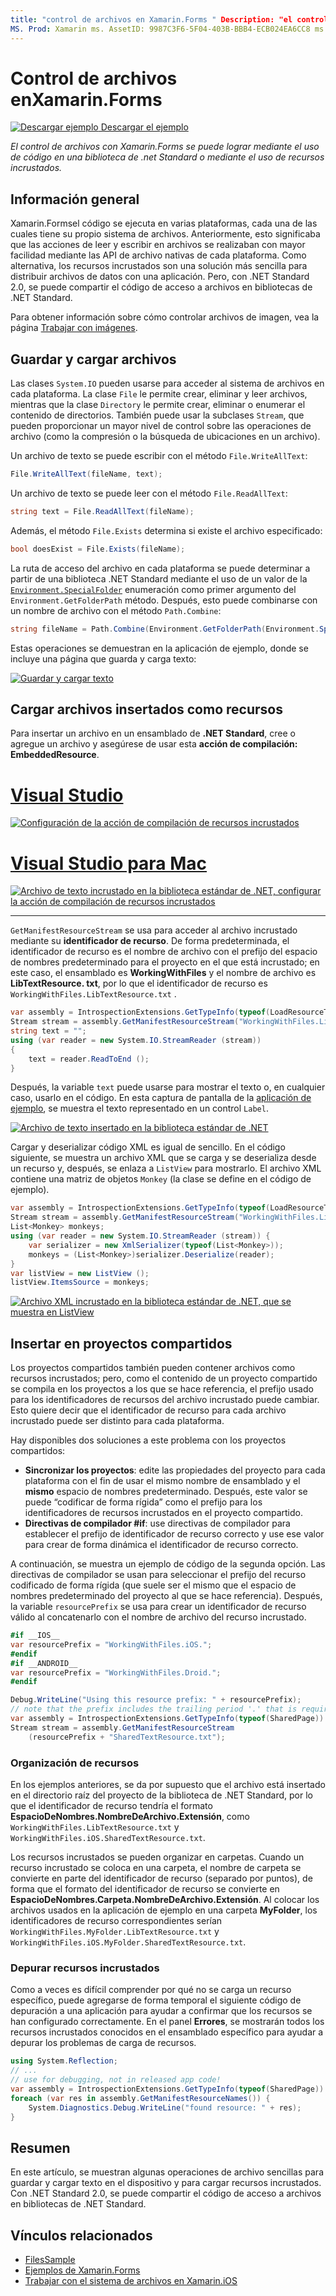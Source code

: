 ```yaml
---
title: "control de archivos en Xamarin.Forms " Description: "el control de archivos con Xamarin.Forms se puede lograr mediante el código en una biblioteca de .net Standard o mediante el uso de recursos incrustados".
MS. Prod: Xamarin ms. AssetID: 9987C3F6-5F04-403B-BBB4-ECB024EA6CC8 ms. Technology: Xamarin-Forms Author: davidbritch ms. Author: dabritch ms. Date: 06/21/2018 no-LOC: [ Xamarin.Forms , Xamarin.Essentials ]
---
```


# <a name="file-handling-in-xamarinforms"></a>Control de archivos enXamarin.Forms

[![Descargar ejemplo](~/media/shared/download.png) Descargar el ejemplo](https://docs.microsoft.com/samples/xamarin/xamarin-forms-samples/workingwithfiles)

_El control de archivos con Xamarin.Forms se puede lograr mediante el uso de código en una biblioteca de .net Standard o mediante el uso de recursos incrustados._

## <a name="overview"></a>Información general

Xamarin.Formsel código se ejecuta en varias plataformas, cada una de las cuales tiene su propio sistema de archivos. Anteriormente, esto significaba que las acciones de leer y escribir en archivos se realizaban con mayor facilidad mediante las API de archivo nativas de cada plataforma. Como alternativa, los recursos incrustados son una solución más sencilla para distribuir archivos de datos con una aplicación. Pero, con .NET Standard 2.0, se puede compartir el código de acceso a archivos en bibliotecas de .NET Standard.

Para obtener información sobre cómo controlar archivos de imagen, vea la página [Trabajar con imágenes](~/xamarin-forms/user-interface/images.md).

## <a name="saving-and-loading-files"></a>Guardar y cargar archivos

Las clases `System.IO` pueden usarse para acceder al sistema de archivos en cada plataforma. La clase `File` le permite crear, eliminar y leer archivos, mientras que la clase `Directory` le permite crear, eliminar o enumerar el contenido de directorios. También puede usar la subclases `Stream`, que pueden proporcionar un mayor nivel de control sobre las operaciones de archivo (como la compresión o la búsqueda de ubicaciones en un archivo).

Un archivo de texto se puede escribir con el método `File.WriteAllText`:

```csharp
File.WriteAllText(fileName, text);
```

Un archivo de texto se puede leer con el método `File.ReadAllText`:

```csharp
string text = File.ReadAllText(fileName);
```

Además, el método `File.Exists` determina si existe el archivo especificado:

```csharp
bool doesExist = File.Exists(fileName);
```

La ruta de acceso del archivo en cada plataforma se puede determinar a partir de una biblioteca .NET Standard mediante el uso de un valor de la [`Environment.SpecialFolder`](xref:System.Environment.SpecialFolder) enumeración como primer argumento del `Environment.GetFolderPath` método. Después, esto puede combinarse con un nombre de archivo con el método `Path.Combine`:

```csharp
string fileName = Path.Combine(Environment.GetFolderPath(Environment.SpecialFolder.LocalApplicationData), "temp.txt");
```

Estas operaciones se demuestran en la aplicación de ejemplo, donde se incluye una página que guarda y carga texto:

[![Guardar y cargar texto](files-images/saveandload-sml.png "Guardar y cargar archivos en la aplicación")](files-images/saveandload.png#lightbox "Guardar y cargar archivos en la aplicación")

## <a name="loading-files-embedded-as-resources"></a>Cargar archivos insertados como recursos

Para insertar un archivo en un ensamblado de **.NET Standard**, cree o agregue un archivo y asegúrese de usar esta **acción de compilación: EmbeddedResource**.

# <a name="visual-studio"></a>[Visual Studio](#tab/windows)

[![Configuración de la acción de compilación de recursos incrustados](files-images/vs-embeddedresource-sml.png "Establecer EmbeddedResource BuildAction")](files-images/vs-embeddedresource.png#lightbox "Establecer EmbeddedResource BuildAction")

# <a name="visual-studio-for-mac"></a>[Visual Studio para Mac](#tab/macos)

[![Archivo de texto incrustado en la biblioteca estándar de .NET, configurar la acción de compilación de recursos incrustados](files-images/xs-embeddedresource-sml.png "Establecer EmbeddedResource BuildAction")](files-images/xs-embeddedresource.png#lightbox "Establecer EmbeddedResource BuildAction")

-----

`GetManifestResourceStream` se usa para acceder al archivo incrustado mediante su **identificador de recurso**. De forma predeterminada, el identificador de recurso es el nombre de archivo con el prefijo del espacio de nombres predeterminado para el proyecto en el que está incrustado; en este caso, el ensamblado es **WorkingWithFiles** y el nombre de archivo es **LibTextResource. txt**, por lo que el identificador de recurso es `WorkingWithFiles.LibTextResource.txt` .

```csharp
var assembly = IntrospectionExtensions.GetTypeInfo(typeof(LoadResourceText)).Assembly;
Stream stream = assembly.GetManifestResourceStream("WorkingWithFiles.LibTextResource.txt");
string text = "";
using (var reader = new System.IO.StreamReader (stream))
{  
    text = reader.ReadToEnd ();
}
```

Después, la variable `text` puede usarse para mostrar el texto o, en cualquier caso, usarlo en el código. En esta captura de pantalla de la [aplicación de ejemplo](https://docs.microsoft.com/samples/xamarin/xamarin-forms-samples/workingwithfiles), se muestra el texto representado en un control `Label`.

 [![Archivo de texto insertado en la biblioteca estándar de .NET](files-images/pcltext-sml.png "Archivo de texto incrustado en .NET Standard biblioteca que se muestra en la aplicación")](files-images/pcltext.png#lightbox "Archivo de texto incrustado en .NET Standard biblioteca que se muestra en la aplicación")

Cargar y deserializar código XML es igual de sencillo. En el código siguiente, se muestra un archivo XML que se carga y se deserializa desde un recurso y, después, se enlaza a `ListView` para mostrarlo. El archivo XML contiene una matriz de objetos `Monkey` (la clase se define en el código de ejemplo).

```csharp
var assembly = IntrospectionExtensions.GetTypeInfo(typeof(LoadResourceText)).Assembly;
Stream stream = assembly.GetManifestResourceStream("WorkingWithFiles.LibXmlResource.xml");
List<Monkey> monkeys;
using (var reader = new System.IO.StreamReader (stream)) {
    var serializer = new XmlSerializer(typeof(List<Monkey>));
    monkeys = (List<Monkey>)serializer.Deserialize(reader);
}
var listView = new ListView ();
listView.ItemsSource = monkeys;
```

 [![Archivo XML incrustado en la biblioteca estándar de .NET, que se muestra en ListView](files-images/pclxml-sml.png "Archivo XML incrustado en la biblioteca estándar de .NET que se muestra en ListView")](files-images/pclxml.png#lightbox "Archivo XML incrustado en la biblioteca estándar de .NET que se muestra en ListView")

## <a name="embedding-in-shared-projects"></a>Insertar en proyectos compartidos

Los proyectos compartidos también pueden contener archivos como recursos incrustados; pero, como el contenido de un proyecto compartido se compila en los proyectos a los que se hace referencia, el prefijo usado para los identificadores de recursos del archivo incrustado puede cambiar. Esto quiere decir que el identificador de recurso para cada archivo incrustado puede ser distinto para cada plataforma.

Hay disponibles dos soluciones a este problema con los proyectos compartidos:

- **Sincronizar los proyectos**: edite las propiedades del proyecto para cada plataforma con el fin de usar el mismo nombre de ensamblado y el **mismo** espacio de nombres predeterminado. Después, este valor se puede “codificar de forma rígida” como el prefijo para los identificadores de recursos incrustados en el proyecto compartido.
- **Directivas de compilador #if**: use directivas de compilador para establecer el prefijo de identificador de recurso correcto y use ese valor para crear de forma dinámica el identificador de recurso correcto.

A continuación, se muestra un ejemplo de código de la segunda opción. Las directivas de compilador se usan para seleccionar el prefijo del recurso codificado de forma rígida (que suele ser el mismo que el espacio de nombres predeterminado del proyecto al que se hace referencia). Después, la variable `resourcePrefix` se usa para crear un identificador de recurso válido al concatenarlo con el nombre de archivo del recurso incrustado.

```csharp
#if __IOS__
var resourcePrefix = "WorkingWithFiles.iOS.";
#endif
#if __ANDROID__
var resourcePrefix = "WorkingWithFiles.Droid.";
#endif

Debug.WriteLine("Using this resource prefix: " + resourcePrefix);
// note that the prefix includes the trailing period '.' that is required
var assembly = IntrospectionExtensions.GetTypeInfo(typeof(SharedPage)).Assembly;
Stream stream = assembly.GetManifestResourceStream
    (resourcePrefix + "SharedTextResource.txt");
```

### <a name="organizing-resources"></a>Organización de recursos

En los ejemplos anteriores, se da por supuesto que el archivo está insertado en el directorio raíz del proyecto de la biblioteca de .NET Standard, por lo que el identificador de recurso tendría el formato **EspacioDeNombres.NombreDeArchivo.Extensión**, como `WorkingWithFiles.LibTextResource.txt` y `WorkingWithFiles.iOS.SharedTextResource.txt`.

Los recursos incrustados se pueden organizar en carpetas. Cuando un recurso incrustado se coloca en una carpeta, el nombre de carpeta se convierte en parte del identificador de recurso (separado por puntos), de forma que el formato del identificador de recurso se convierte en **EspacioDeNombres.Carpeta.NombreDeArchivo.Extensión**. Al colocar los archivos usados en la aplicación de ejemplo en una carpeta **MyFolder**, los identificadores de recurso correspondientes serían `WorkingWithFiles.MyFolder.LibTextResource.txt` y `WorkingWithFiles.iOS.MyFolder.SharedTextResource.txt`.

### <a name="debugging-embedded-resources"></a>Depurar recursos incrustados

Como a veces es difícil comprender por qué no se carga un recurso específico, puede agregarse de forma temporal el siguiente código de depuración a una aplicación para ayudar a confirmar que los recursos se han configurado correctamente. En el panel **Errores**, se mostrarán todos los recursos incrustados conocidos en el ensamblado específico para ayudar a depurar los problemas de carga de recursos.

```csharp
using System.Reflection;
// ...
// use for debugging, not in released app code!
var assembly = IntrospectionExtensions.GetTypeInfo(typeof(SharedPage)).Assembly;
foreach (var res in assembly.GetManifestResourceNames()) {
    System.Diagnostics.Debug.WriteLine("found resource: " + res);
}
```

## <a name="summary"></a>Resumen

En este artículo, se muestran algunas operaciones de archivo sencillas para guardar y cargar texto en el dispositivo y para cargar recursos incrustados. Con .NET Standard 2.0, se puede compartir el código de acceso a archivos en bibliotecas de .NET Standard.

## <a name="related-links"></a>Vínculos relacionados

- [FilesSample](https://docs.microsoft.com/samples/xamarin/xamarin-forms-samples/workingwithfiles)
- [Ejemplos de Xamarin.Forms](https://github.com/xamarin/xamarin-forms-samples)
- [Trabajar con el sistema de archivos en Xamarin.iOS](~/ios/app-fundamentals/file-system.md)
